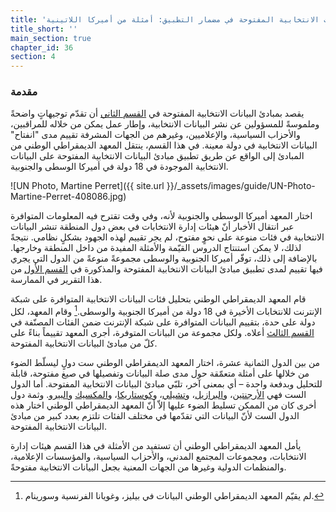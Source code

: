 ```yaml
---
title: 'القسم الرابع: البيانات الانتخابية المفتوحة في مضمار التطبيق: أمثلة من أميركا اللاتينية'
title_short: ''
main_section: true
chapter_id: 36
section: 4
---
```


### مقدمة

يقصد بمبادئ البيانات الانتخابية المفتوحة في [القسم الثاني](/ar/guide/principles/) أن تقدّم توجيهاتٍ واضحةً وملموسةً للمسؤولين عن نشر البيانات الانتخابية، وإطار عمل يمكن من خلاله للمراقبين، والأحزاب السياسية، والإعلاميين، وغيرهم من الجهات المشرفة تقييم مدى "انفتاح" البيانات الانتخابية في دولة معينة. في هذا القسم، ينتقل المعهد الديمقراطي الوطني من المبادئ إلى الواقع عن طريق تطبيق مبادئ البيانات الانتخابية المفتوحة على البيانات الانتخابية الموجودة في 18 دولة في أميركا الوسطى والجنوبية.

![UN Photo, Martine Perret]({{ site.url }}/\_assets/images/guide/UN-Photo-Martine-Perret-408086.jpg)

اختار المعهد أميركا الوسطى والجنوبية لأنه، وفي وقت تقترح فيه المعلومات المتوافرة عبر انتقال الأخبار أنّ هيئات إدارة الانتخابات في بعض دول المنطقة تنشر البيانات الانتخابية في فئات منوعة على نحوٍ مفتوح، لم يجر تقييم لهذه الجهود بشكلٍ نظامي. نتيجةً لذلك، لا يمكن استنتاج الدروس القيّمة والأمثلة المفيدة من داخل المنطقة وخارجها. بالإضافة إلى ذلك، توفّر أميركا الجنوبية والوسطى مجموعةً منوعةً من الدول التي يجري فيها تقييم لمدى تطبيق مبادئ البيانات الانتخابية المفتوحة والمذكورة في [القسم الأول](/ar/guide/principles/) من هذا التقرير في الممارسة.

قام المعهد الديمقراطي الوطني بتحليل فئات البيانات الانتخابية المتوافرة على شبكة الإنترنت للانتخابات الأخيرة في 18 دولة من أميركا الجنوبية والوسطى.[^1] وقام المعهد، لكل دولة على حدة، بتقييم البيانات المتوافرة على شبكة الإنترنت ضمن الفئات المصنّفة في [القسم الثالث](/ar/guide/key-categories/) أعلاه. ولكل مجموعة من البيانات المتوفرة، أجرى المعهد تقييماً بناءً على كلّ من مبادئ البيانات الانتخابية المفتوحة.

من بين الدول الثمانية عشرة، اختار المعهد الديمقراطي الوطني ست دولٍ ليسلّط الضوء من خلالها على أمثلة متعمّقة حول مدى صلة البيانات وتفصيلها في صيغ مفتوحة، قابلة للتحليل وبدفعة واحدة – أي بمعنى آخر، تلبّي مبادئ البيانات الانتخابية المفتوحة. أما الدول الست فهي [الأرجنتين](/ar/guide/country-examples/argentina/)، و[البرازيل](/ar/guide/country-examples/brazil/)، و[تشيلي](/ar/guide/country-examples/chile/)، و[كوستاريكا](/ar/guide/country-examples/costa-rica/)، و[المكسيك](/ar/guide/country-examples/mexico/) و[البيرو](/ar/guide/country-examples/peru/). وثمة دول أخرى كان من الممكن تسليط الضوء عليها إلاّ أنّ المعهد الديمقراطي الوطني اختار هذه الدول الست لأنّ البيانات التي تقدّمها في مختلف الفئات تلتزم بعدد كبير من مبادئ البيانات الانتخابية المفتوحة.

يأمل المعهد الديمقراطي الوطني أن تستفيد من الأمثلة في هذا القسم هيئات إدارة الانتخابات، ومجموعات المجتمع المدني، والأحزاب السياسية، والمؤسسات الإعلامية، والمنظمات الدولية وغيرها من الجهات المعنية بجعل البيانات الانتخابية مفتوحةً.

[^1]: لم يقيّم المعهد الديمقراطي الوطني البيانات في بيليز، وغويانا الفرنسية وسورينام.
